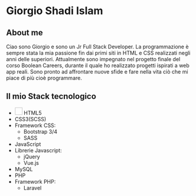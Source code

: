 # Giorgio Shadi Islam
## About me
Ciao sono Giorgio e sono un Jr Full Stack Developer. La programmazione è sempre stata la mia passione fin dai primi siti in HTML e CSS realizzati negli anni delle superiori. Attualmente sono impegnato nel progetto finale del corso Boolean Careers, durante il quale ho realizzato progetti ispirati a web app reali.
Sono pronto ad affrontare nuove sfide e fare nella vita ciò che mi piace di più cioè programmare.
## Il mio Stack tecnologico
* <img data-canonical-src="https://cdn.icon-icons.com/icons2/1488/PNG/512/5352-html5_102567.png" width="20" height="20" /> HTML5
* CSS3(SCSS)
* Framework CSS:
  * Bootstrap 3/4
  * SASS
* JavaScript
* Librerie Javascript:
  * jQuery
  * Vue.js
* MySQL
* PHP
* Framework PHP:
  * Laravel
